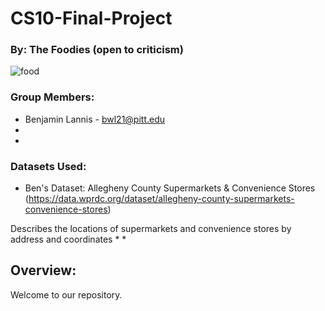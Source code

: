 # CS10-Final-Project

### By: The Foodies (open to criticism)

![food](https://www.visitpittsburgh.com/imager/s3_amazonaws_com/visit-pittsburgh/CMS/Blogs/79753BAB-957E-4621-B4E1-20257733BC38_6c9106706e12d67d9e947a149142c7f3.jpeg)

### Group Members:
* Benjamin Lannis - bwl21@pitt.edu
*
*

### Datasets Used:
* Ben's Dataset: Allegheny County Supermarkets & Convenience Stores (https://data.wprdc.org/dataset/allegheny-county-supermarkets-convenience-stores)

Describes the locations of supermarkets and convenience stores by address and coordinates
*
*

## Overview:

Welcome to our repository.